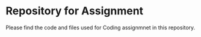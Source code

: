 # Repository for Assignment #

Please find the code and files used for Coding assignmnet in this repository.  
